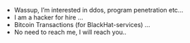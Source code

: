 -  Wassup, I’m interested in ddos, program penetration etc...
-  I am a hacker for hire ...
-  Bitcoin Transactions (for BlackHat-services) ...
-  No need to reach me, I will reach you..

<!---
R34P3RP3RPL3X/R34P3RP3RPL3X is a ✨ special ✨ repository because its `README.md` (this file) appears on your GitHub profile.
You can click the Preview link to take a look at your changes.
--->
